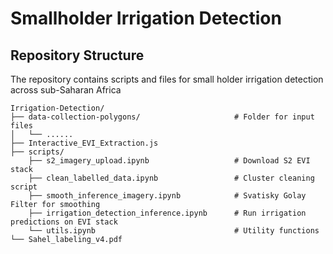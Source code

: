 # Smallholder Irrigation Detection

## Repository Structure

The repository contains scripts and files for small holder irrigation detection across sub-Saharan Africa

```
Irrigation-Detection/
├── data-collection-polygons/                     # Folder for input files
│   └── ......                   
├── Interactive_EVI_Extraction.js                 
├── scripts/
    ├── s2_imagery_upload.ipynb                   # Download S2 EVI stack
    ├── clean_labelled_data.ipynb                 # Cluster cleaning script
    ├── smooth_inference_imagery.ipynb            # Svatisky Golay Filter for smoothing 
    ├── irrigation_detection_inference.ipynb      # Run irrigation predictions on EVI stack
    └── utils.ipynb                               # Utility functions
└── Sahel_labeling_v4.pdf
```